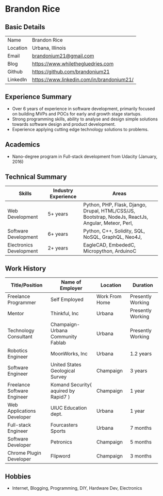 # Brandon Rice 


## Basic Details

|  |   |
|----------| ------------------|
| Name | Brandon Rice |
| Location | Urbana, Illinois |
| Email | <brandonium21@gmail.com> |
| Blog | <https://www.whilethegluedries.com> |
| Github | <https://github.com/brandonium21> |
| LinkedIn | <https://www.linkedin.com/in/brandonium21/> |


## Experience Summary

- Over 6 years of experience in software development, primarily focused on building MVPs and POCs for early and growth stage startups.
- Strong programming skills, ability to analyse and design simple solutions towards software design and product development.
- Experience applying cutting edge technology solutions to problems.

## Academics

- Nano-degree program in Full-stack development from Udacity (January, 2016)

## Technical Summary

| Skills        	    | Industry Experience	| Areas									|
|-----------------------|---------------------- |---------------------------------------|
| Web Development     	| 5+ years        	    | Python, PHP, Flask, Django, Drupal, HTML/CSS/JS, Bootstrap, NodeJs, ReactJs, Angular, Meteor, Perl,  |
| Software Development    | 6+ years         		| Python, C++, Solidity, SQL, NoSQL, GraphQL, Neo4J,  					|
| Electronics Development   | 2+ years		  		| EagleCAD, EmbededC, Micropython, ArduinoC 	|

## Work History

| Title/Position             | Name of Employer				    | Location	  	 | Duration		 	 |
|----------------------------|----------------------------------|----------------|-------------------| 
| Freelance Programmer     	 | Self Employed            		| Work From Home | Presently Working |
| Mentor  | Thinkful, Inc				| Urbana           | Presently Working			 |
| Technology Consultant     | Champaign-Urbana Community Fablab		| Urbana         | Presently Working		 |
| Robotics Engineer         | MoonWorks, Inc	 		| Urbana         | 1.2 years			 |
| Software Engineer         | United States Geological Survey	 		| Champaign         | 3 years			 |
| Freelance Software Engineer         | Komand Security( aquired by Rapid7 )	 		| Champaign         | 1 year			 |
| Web Applications Developer         | UIUC Education dept.	 		| Urbana         | 1 year			 |
| Full-stack Engineer          | Fourcasters Sports	 		| Urbana         | 7 months			 |
| Software Developer         | Petronics	 		| Champaign         | 5 months			 |
| Chrome Plugin Developer        | Flipword	 		| Champaign         | 3 months			 |



## Hobbies

- Internet, Blogging, Programming, DIY, Hardware Dev, Electronics
